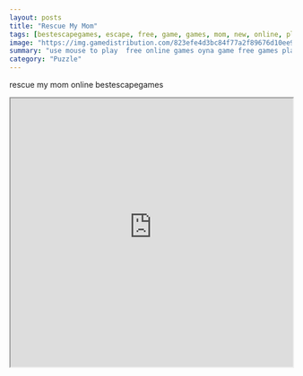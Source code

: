 ```yaml
---
layout: posts
title: "Rescue My Mom"
tags: [bestescapegames, escape, free, game, games, mom, new, online, play, rescue, download, free, online, games, oyna, game, free, games, play, play, games]
image: "https://img.gamedistribution.com/823efe4d3bc84f77a2f89676d10ee958.jpg"
summary: "use mouse to play  free online games oyna game free games play play games"
category: "Puzzle"
---
```


rescue my mom online bestescapegames

<iframe width="100%" height="480px;" src="https://flash.gamedistribution.com?game=823efe4d3bc84f77a2f89676d10ee958"></iframe>